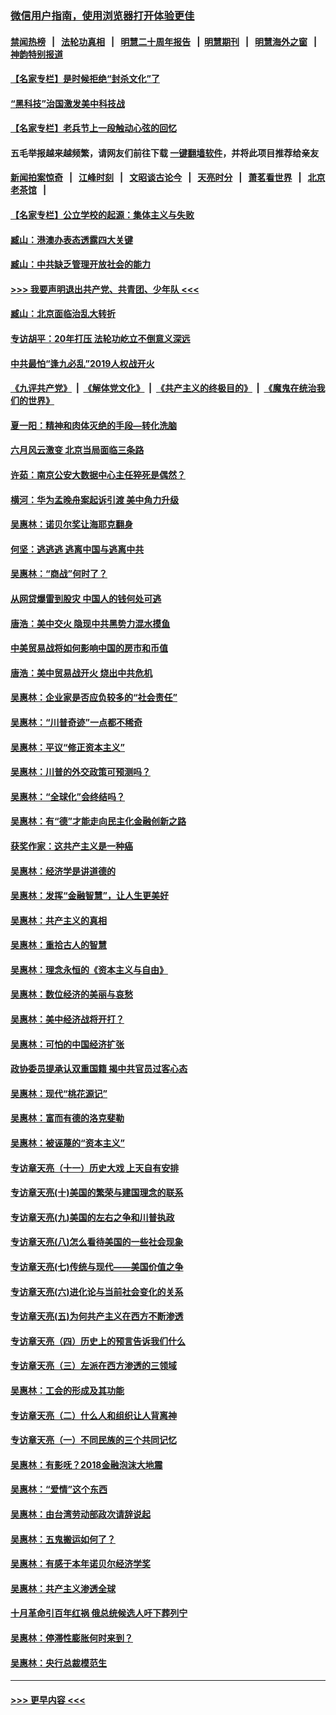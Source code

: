 ### [微信用户指南，使用浏览器打开体验更佳](https://github.com/gfw-breaker/banned-news1/blob/master/indexes/wechat-guide.md?t=0)
#### [禁闻热榜](热点新闻.md?t=0)  &nbsp;&nbsp;|&nbsp;&nbsp; [法轮功真相](https://github.com/gfw-breaker/truth/blob/master/README.md?t=0) &nbsp;&nbsp;|&nbsp;&nbsp; [明慧二十周年报告](https://github.com/gfw-breaker/mh-reports/blob/master/README.md?t=0) &nbsp;&nbsp;|&nbsp;&nbsp;[明慧期刊](https://github.com/gfw-breaker/mh-qikan) &nbsp;&nbsp;|&nbsp;&nbsp; [明慧海外之窗](https://github.com/gfw-breaker/mh-news/blob/master/README.md?t=0) &nbsp;&nbsp;|&nbsp;&nbsp; [神韵特别报道](https://github.com/gfw-breaker/mh-news/blob/master/shenyun.md?t=0)
#### [【名家专栏】是时候拒绝“封杀文化”了](../pages/nsc423/n11814093.md?t=02102011) 
#### [“黑科技”治国激发美中科技战](../pages/nsc423/n11638056.md?t=02102011) 
#### [【名家专栏】老兵节上一段触动心弦的回忆](../pages/nsc423/n11646016.md?t=02102011) 
#### 五毛举报越来越频繁，请网友们前往下载 [一键翻墙软件](https://github.com/gfw-breaker/ssr-accounts)，并将此项目推荐给亲友
#### [新闻拍案惊奇](https://github.com/gfw-breaker/banned-news1/blob/master/pages/link4.md) &nbsp;&nbsp;|&nbsp;&nbsp; [江峰时刻](https://github.com/gfw-breaker/banned-news1/blob/master/pages/link4.md) &nbsp;&nbsp;|&nbsp;&nbsp; [文昭谈古论今](https://github.com/gfw-breaker/banned-news1/blob/master/pages/link4.md) &nbsp;&nbsp;|&nbsp;&nbsp; [天亮时分](https://github.com/gfw-breaker/banned-news1/blob/master/pages/link4.md) &nbsp;&nbsp;|&nbsp;&nbsp; [萧茗看世界](https://github.com/gfw-breaker/banned-news1/blob/master/pages/link4.md) &nbsp;&nbsp;|&nbsp;&nbsp; [北京老茶馆](https://github.com/gfw-breaker/banned-news1/blob/master/pages/link4.md) &nbsp;&nbsp;|&nbsp;&nbsp; 
#### [【名家专栏】公立学校的起源：集体主义与失败](../pages/nsc423/n11601833.md?t=02102011) 
#### [臧山：港澳办表态透露四大关键](../pages/nsc423/n11421628.md?t=02102011) 
#### [臧山：中共缺乏管理开放社会的能力](../pages/nsc423/n11407457.md?t=02102011) 
#### [>>> 我要声明退出共产党、共青团、少年队 <<<](https://github.com/begood0513/goodnews/blob/master/quit/letter.md) 
#### [臧山：北京面临治乱大转折](../pages/nsc423/n11406895.md?t=02102011) 
#### [专访胡平：20年打压 法轮功屹立不倒意义深远](../pages/nsc423/n11398800.md?t=02102011) 
#### [中共最怕“逢九必乱”2019人权战开火](../pages/nsc423/n11385248.md?t=02102011) 
#### [《九评共产党》](https://github.com/begood0513/9ping.md/blob/master/README.md) &nbsp;|&nbsp; [《解体党文化》](../../../../jtdwh.md/blob/master/README.md)  &nbsp;|&nbsp; [《共产主义的终极目的》](../../../../gczydzjmd.md/blob/master/README.md) &nbsp;|&nbsp; [《魔鬼在统治我们的世界》](../../../../mgztzwmdsj.md/blob/master/README.md) 
#### [夏一阳：精神和肉体灭绝的手段—转化洗脑](../pages/nsc423/n11368250.md?t=02102011) 
#### [六月风云激变 北京当局面临三条路](../pages/nsc423/n11313668.md?t=02102011) 
#### [许茹：南京公安大数据中心主任猝死是偶然？](../pages/nsc423/n11064744.md?t=02102011) 
#### [横河：华为孟晚舟案起诉引渡 美中角力升级](../pages/nsc423/n11027230.md?t=02102011) 
#### [吴惠林：诺贝尔奖让海耶克翻身](../pages/nsc423/n10890049.md?t=02102011) 
#### [何坚：逃逃逃 逃离中国与逃离中共](../pages/nsc423/n10592891.md?t=02102011) 
#### [吴惠林：“商战”何时了？](../pages/nsc423/n10573558.md?t=02102011) 
#### [从网贷爆雷到股灾 中国人的钱何处可逃](../pages/nsc423/n10572800.md?t=02102011) 
#### [唐浩：美中交火 隐现中共黑势力混水摸鱼](../pages/nsc423/n10544040.md?t=02102011) 
#### [中美贸易战将如何影响中国的房市和币值](../pages/nsc423/n10543697.md?t=02102011) 
#### [唐浩：美中贸易战开火 烧出中共危机](../pages/nsc423/n10540126.md?t=02102011) 
#### [吴惠林：企业家是否应负较多的“社会责任”](../pages/nsc423/n10535022.md?t=02102011) 
#### [吴惠林：“川普奇迹”一点都不稀奇](../pages/nsc423/n10512808.md?t=02102011) 
#### [吴惠林：平议“修正资本主义”](../pages/nsc423/n10495724.md?t=02102011) 
#### [吴惠林：川普的外交政策可预测吗？](../pages/nsc423/n10462387.md?t=02102011) 
#### [吴惠林：“全球化”会终结吗？](../pages/nsc423/n10452838.md?t=02102011) 
#### [吴惠林：有“德”才能走向民主化金融创新之路](../pages/nsc423/n10432292.md?t=02102011) 
#### [获奖作家：这共产主义是一种癌](../pages/nsc423/n10431541.md?t=02102011) 
#### [吴惠林：经济学是讲道德的](../pages/nsc423/n10398014.md?t=02102011) 
#### [吴惠林：发挥“金融智慧”，让人生更美好](../pages/nsc423/n10375019.md?t=02102011) 
#### [吴惠林：共产主义的真相](../pages/nsc423/n10351394.md?t=02102011) 
#### [吴惠林：重拾古人的智慧](../pages/nsc423/n10337691.md?t=02102011) 
#### [吴惠林：理念永恒的《资本主义与自由》](../pages/nsc423/n10316274.md?t=02102011) 
#### [吴惠林：数位经济的美丽与哀愁](../pages/nsc423/n10292946.md?t=02102011) 
#### [吴惠林：美中经济战将开打？](../pages/nsc423/n10258825.md?t=02102011) 
#### [吴惠林：可怕的中国经济扩张](../pages/nsc423/n10219147.md?t=02102011) 
#### [政协委员提承认双重国籍 揭中共官员过客心态](../pages/nsc423/n10208809.md?t=02102011) 
#### [吴惠林：现代“桃花源记”](../pages/nsc423/n10185234.md?t=02102011) 
#### [吴惠林：富而有德的洛克斐勒](../pages/nsc423/n10142264.md?t=02102011) 
#### [吴惠林：被诬蔑的“资本主义”](../pages/nsc423/n10124816.md?t=02102011) 
#### [专访章天亮（十一）历史大戏 上天自有安排](../pages/nsc423/n10094905.md?t=02102011) 
#### [专访章天亮(十)美国的繁荣与建国理念的联系](../pages/nsc423/n10094899.md?t=02102011) 
#### [专访章天亮(九)美国的左右之争和川普执政](../pages/nsc423/n10094889.md?t=02102011) 
#### [专访章天亮(八)怎么看待美国的一些社会现象](../pages/nsc423/n10094857.md?t=02102011) 
#### [专访章天亮(七)传统与现代——美国价值之争](../pages/nsc423/n10093140.md?t=02102011) 
#### [专访章天亮(六)进化论与当前社会变化的关系](../pages/nsc423/n10092036.md?t=02102011) 
#### [专访章天亮(五)为何共产主义在西方不断渗透](../pages/nsc423/n10083620.md?t=02102011) 
#### [专访章天亮（四）历史上的预言告诉我们什么](../pages/nsc423/n10083606.md?t=02102011) 
#### [专访章天亮（三）左派在西方渗透的三领域](../pages/nsc423/n10081115.md?t=02102011) 
#### [吴惠林：工会的形成及其功能](../pages/nsc423/n10080633.md?t=02102011) 
#### [专访章天亮（二）什么人和组织让人背离神](../pages/nsc423/n10076637.md?t=02102011) 
#### [专访章天亮（一）不同民族的三个共同记忆](../pages/nsc423/n10074188.md?t=02102011) 
#### [吴惠林：有影呒？2018金融泡沫大地震](../pages/nsc423/n10040534.md?t=02102011) 
#### [吴惠林：“爱情”这个东西](../pages/nsc423/n10019423.md?t=02102011) 
#### [吴惠林：由台湾劳动部政次请辞说起](../pages/nsc423/n9979679.md?t=02102011) 
#### [吴惠林：五鬼搬运如何了？](../pages/nsc423/n9925338.md?t=02102011) 
#### [吴惠林：有感于本年诺贝尔经济学奖](../pages/nsc423/n9871883.md?t=02102011) 
#### [吴惠林：共产主义渗透全球](../pages/nsc423/n9812748.md?t=02102011) 
#### [十月革命引百年红祸 俄总统候选人吁下葬列宁](../pages/nsc423/n9810182.md?t=02102011) 
#### [吴惠林：停滞性膨胀何时来到？](../pages/nsc423/n9764136.md?t=02102011) 
#### [吴惠林：央行总裁模范生](../pages/nsc423/n9728134.md?t=02102011) 

----
#### [ >>> 更早内容 <<< ](../indexes/nsc423-earlier.md)
